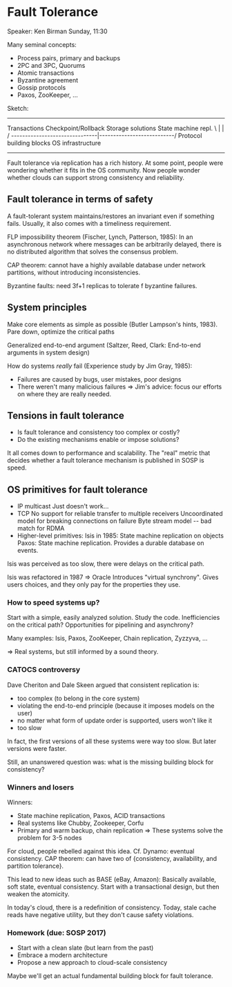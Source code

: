 Fault Tolerance
===============

Speaker: Ken Birman
Sunday, 11:30

Many seminal concepts:

- Process pairs, primary and backups
- 2PC and 3PC, Quorums
- Atomic transactions
- Byzantine agreement
- Gossip protocols
- Paxos, ZooKeeper, ...

Sketch:

---

Transactions   Checkpoint/Rollback    Storage solutions    State machine repl.
   \                       |              |                      /
    \-------------------------------|---------------------------/
                          Protocol building blocks
                          OS infrastructure

---

Fault tolerance via replication has a rich history. At some point, people were
wondering whether it fits in the OS community. Now people wonder whether clouds
can support strong consistency and reliability.


## Fault tolerance in terms of safety

A fault-tolerant system maintains/restores an invariant even if something fails.
Usually, it also comes with a timeliness requirement.

FLP impossibility theorem (Fischer, Lynch, Patterson, 1985): In an asynchronous
network where messages can be arbitrarily delayed, there is no distributed
algorithm that solves the consensus problem.

CAP theorem: cannot have a highly available database under network partitions,
without introducing inconsistencies.

Byzantine faults: need 3f+1 replicas to tolerate f byzantine failures.

## System principles

Make core elements as simple as possible (Butler Lampson's hints, 1983). Pare
down, optimize the critical paths

Generalized end-to-end argument (Saltzer, Reed, Clark: End-to-end arguments in
system design)

How do systems *really* fail (Experience study by Jim Gray, 1985):
- Failures are caused by bugs, user mistakes, poor designs
- There weren't many malicious failures
=> Jim's advice: focus our efforts on where they are really needed.

## Tensions in fault tolerance

- Is fault tolerance and consistency too complex or costly?
- Do the existing mechanisms enable or impose solutions?

It all comes down to performance and scalability. The "real" metric that decides
whether a fault tolerance mechanism is published in SOSP is speed.

## OS primitives for fault tolerance

- IP multicast
  Just doesn't work...
- TCP
  No support for reliable transfer to multiple receivers
  Uncoordinated model for breaking connections on failure
  Byte stream model -- bad match for RDMA
- Higher-level primitives:
  Isis in 1985: State machine replication on objects
  Paxos: State machine replication. Provides a durable database on events.

Isis was perceived as too slow, there were delays on the critical path.

Isis was refactored in 1987 => Oracle
Introduces "virtual synchrony". Gives users choices, and they only pay for the
properties they use.

### How to speed systems up?

Start with a simple, easily analyzed solution. Study the code. Inefficiencies on
the critical path? Opportunities for pipelining and asynchrony?

Many examples: Isis, Paxos, ZooKeeper, Chain replication, Zyzzyva, ...

=> Real systems, but still informed by a sound theory.

### CATOCS controversy

Dave Cheriton and Dale Skeen argued that consistent replication is:
- too complex (to belong in the core system)
- violating the end-to-end principle (because it imposes models on the user)
- no matter what form of update order is supported, users won't like it
- too slow

In fact, the first versions of all these systems were way too slow. But later
versions were faster.

Still, an unanswered question was: what is the missing building block for
consistency?

### Winners and losers

Winners:
- State machine replication, Paxos, ACID transactions
- Real systems like Chubby, Zookeeper, Corfu
- Primary and warm backup, chain replication
=> These systems solve the problem for 3-5 nodes

For cloud, people rebelled against this idea. Cf. Dynamo: eventual consistency.
CAP theorem: can have two of {consistency, availability, and partition
tolerance}.

This lead to new ideas such as BASE (eBay, Amazon): Basically available, soft
state, eventual consistency. Start with a transactional design, but then weaken
the atomicity.

In today's cloud, there is a redefinition of consistency. Today, stale cache
reads have negative utility, but they don't cause safety violations.

### Homework (due: SOSP 2017)

- Start with a clean slate (but learn from the past)
- Embrace a modern architecture
- Propose a new approach to cloud-scale consistency

Maybe we'll get an actual fundamental building block for fault tolerance.
